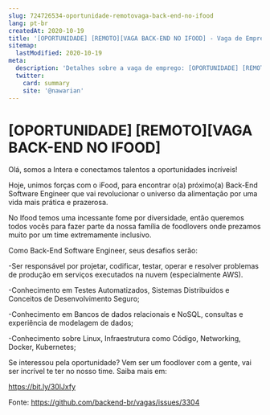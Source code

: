 ```yaml
---
slug: 724726534-oportunidade-remotovaga-back-end-no-ifood
lang: pt-br
createdAt: 2020-10-19
title: '[OPORTUNIDADE] [REMOTO][VAGA BACK-END NO IFOOD] - Vaga de Emprego'
sitemap:
  lastModified: 2020-10-19
meta:
  description: 'Detalhes sobre a vaga de emprego: [OPORTUNIDADE] [REMOTO][VAGA BACK-END NO IFOOD]'
  twitter:
    card: summary
    site: '@nawarian'
---
```


# [OPORTUNIDADE] [REMOTO][VAGA BACK-END NO IFOOD]

Olá, somos a Intera e conectamos talentos a oportunidades incríveis!

Hoje, unimos forças com o iFood, para encontrar o(a) próximo(a) Back-End Software Engineer que vai revolucionar o universo da alimentação por uma vida mais prática e prazerosa.

No Ifood temos uma incessante fome por diversidade, então queremos todos vocês para fazer parte da nossa família de foodlovers onde prezamos muito por um time extremamente inclusivo.

Como Back-End Software Engineer, seus desafios serão:

-Ser responsável por projetar, codificar, testar, operar e resolver problemas de produção em serviços executados na nuvem (especialmente AWS).

-Conhecimento em Testes Automatizados, Sistemas Distribuídos e Conceitos de Desenvolvimento Seguro;

-Conhecimento em Bancos de dados relacionais e NoSQL, consultas e experiência de modelagem de dados;

-Conhecimento sobre Linux, Infraestrutura como Código, Networking, Docker, Kubernetes;

Se interessou pela oportunidade? Vem ser um foodlover com a gente, vai ser incrível te ter no nosso time. Saiba mais em:

https://bit.ly/30lJxfy

Fonte: https://github.com/backend-br/vagas/issues/3304